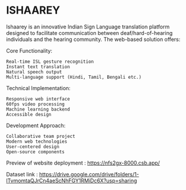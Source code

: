 # ISHAAREY #
Ishaarey is an innovative Indian Sign Language translation platform designed to facilitate communication between deaf/hard-of-hearing individuals and the hearing community. The web-based solution offers:

Core Functionality:

    Real-time ISL gesture recognition
    Instant text translation
    Natural speech output
    Multi-language support (Hindi, Tamil, Bengali etc.)
Technical Implementation:

    Responsive web interface
    60fps video processing
    Machine learning backend
    Accessible design
Development Approach:

    Collaborative team project
    Modern web technologies
    User-centered design
    Open-source components



Preview of website deployment : https://nfs2gx-8000.csb.app/


Dataset link : https://drive.google.com/drive/folders/1-lTvmomtaQJrCn4aeScNhFGY1RMiDc6X?usp=sharing

